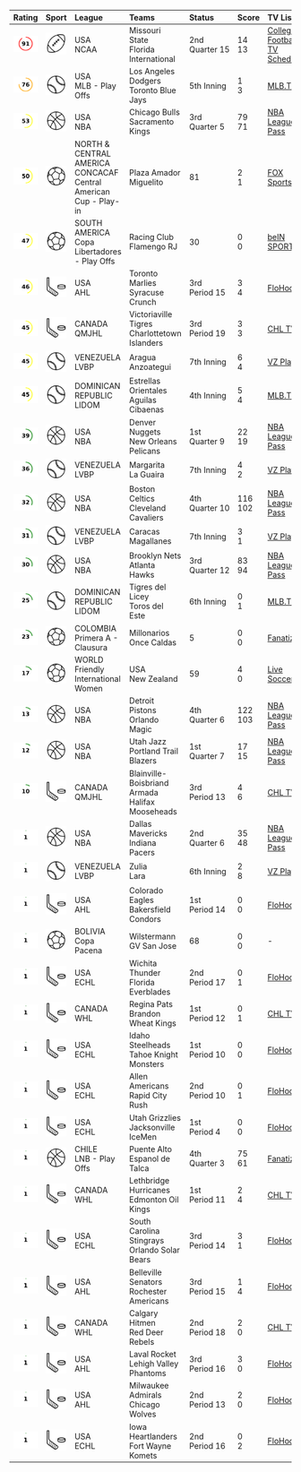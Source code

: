 | Rating                                                                                                                                 | Sport                                                                                                                | League                                                             | Teams                                              | Status         | Score      | TV Listing                                                                                           |
|:---------------------------------------------------------------------------------------------------------------------------------------|:---------------------------------------------------------------------------------------------------------------------|:-------------------------------------------------------------------|:---------------------------------------------------|:---------------|:-----------|:-----------------------------------------------------------------------------------------------------|
| <img src="https://raw.githubusercontent.com/BlakeDuncan25/Donut-SVG-Ratings/bac4e4a278175106499642192132b1786a9aec38/91.svg" alt="91"> | <img src="https://raw.githubusercontent.com/BlakeDuncan25/Donut-SVG-Ratings/master/football.png" alt="NCAAF">        | USA<br>NCAA                                                        | Missouri State<br>Florida International            | 2nd Quarter 15 | 14<br>13   | <a href="https://fbschedules.com/college-football-tv-schedule/">College Football TV Schedule</a>     |
| <img src="https://raw.githubusercontent.com/BlakeDuncan25/Donut-SVG-Ratings/bac4e4a278175106499642192132b1786a9aec38/76.svg" alt="76"> | <img src="https://raw.githubusercontent.com/BlakeDuncan25/Donut-SVG-Ratings/master/baseball.png" alt="Baseball">     | USA<br>MLB - Play Offs                                             | Los Angeles Dodgers<br>Toronto Blue Jays           | 5th Inning     | 1<br>3     | <a href="https://www.mlb.com/live-stream-games">MLB.TV</a>                                           |
| <img src="https://raw.githubusercontent.com/BlakeDuncan25/Donut-SVG-Ratings/bac4e4a278175106499642192132b1786a9aec38/53.svg" alt="53"> | <img src="https://raw.githubusercontent.com/BlakeDuncan25/Donut-SVG-Ratings/master/basketball.png" alt="NBA">        | USA<br>NBA                                                         | Chicago Bulls<br>Sacramento Kings                  | 3rd Quarter 5  | 79<br>71   | <a href="https://www.nba.com/schedule">NBA League Pass</a>                                           |
| <img src="https://raw.githubusercontent.com/BlakeDuncan25/Donut-SVG-Ratings/bac4e4a278175106499642192132b1786a9aec38/50.svg" alt="50"> | <img src="https://raw.githubusercontent.com/BlakeDuncan25/Donut-SVG-Ratings/master/soccer.png" alt="Soccer">         | NORTH & CENTRAL AMERICA<br>CONCACAF Central American Cup - Play-in | Plaza Amador<br>Miguelito                          | 81             | 2<br>1     | <a href="https://www.foxsports.com/live">FOX Sports</a>                                              |
| <img src="https://raw.githubusercontent.com/BlakeDuncan25/Donut-SVG-Ratings/bac4e4a278175106499642192132b1786a9aec38/47.svg" alt="47"> | <img src="https://raw.githubusercontent.com/BlakeDuncan25/Donut-SVG-Ratings/master/soccer.png" alt="Soccer">         | SOUTH AMERICA<br>Copa Libertadores - Play Offs                     | Racing Club<br>Flamengo RJ                         | 30             | 0<br>0     | <a href="https://watch.fanatiz.com/calendar">beIN SPORTS</a>                                         |
| <img src="https://raw.githubusercontent.com/BlakeDuncan25/Donut-SVG-Ratings/bac4e4a278175106499642192132b1786a9aec38/46.svg" alt="46"> | <img src="https://raw.githubusercontent.com/BlakeDuncan25/Donut-SVG-Ratings/master/hockey.png" alt="Ice Hockey">     | USA<br>AHL                                                         | Toronto Marlies<br>Syracuse Crunch                 | 3rd Period 15  | 3<br>4     | <a href="https://www.flohockey.tv/events?date=2025-10-28">FloHockey</a>                              |
| <img src="https://raw.githubusercontent.com/BlakeDuncan25/Donut-SVG-Ratings/bac4e4a278175106499642192132b1786a9aec38/45.svg" alt="45"> | <img src="https://raw.githubusercontent.com/BlakeDuncan25/Donut-SVG-Ratings/master/hockey.png" alt="Ice Hockey">     | CANADA<br>QMJHL                                                    | Victoriaville Tigres<br>Charlottetown Islanders    | 3rd Period 19  | 3<br>3     | <a href="https://watch.chl.ca/qmjhl_chl">CHL TV</a>                                                  |
| <img src="https://raw.githubusercontent.com/BlakeDuncan25/Donut-SVG-Ratings/bac4e4a278175106499642192132b1786a9aec38/45.svg" alt="45"> | <img src="https://raw.githubusercontent.com/BlakeDuncan25/Donut-SVG-Ratings/master/baseball.png" alt="Baseball">     | VENEZUELA<br>LVBP                                                  | Aragua<br>Anzoategui                               | 7th Inning     | 6<br>4     | <a href="https://fanatiz.com/plan-vz-play">VZ Play</a>                                               |
| <img src="https://raw.githubusercontent.com/BlakeDuncan25/Donut-SVG-Ratings/bac4e4a278175106499642192132b1786a9aec38/45.svg" alt="45"> | <img src="https://raw.githubusercontent.com/BlakeDuncan25/Donut-SVG-Ratings/master/baseball.png" alt="Baseball">     | DOMINICAN REPUBLIC<br>LIDOM                                        | Estrellas Orientales<br>Aguilas Cibaenas           | 4th Inning     | 5<br>4     | <a href="https://www.mlb.com/tv">MLB.TV</a>                                                          |
| <img src="https://raw.githubusercontent.com/BlakeDuncan25/Donut-SVG-Ratings/bac4e4a278175106499642192132b1786a9aec38/39.svg" alt="39"> | <img src="https://raw.githubusercontent.com/BlakeDuncan25/Donut-SVG-Ratings/master/basketball.png" alt="NBA">        | USA<br>NBA                                                         | Denver Nuggets<br>New Orleans Pelicans             | 1st Quarter 9  | 22<br>19   | <a href="https://www.nba.com/schedule">NBA League Pass</a>                                           |
| <img src="https://raw.githubusercontent.com/BlakeDuncan25/Donut-SVG-Ratings/bac4e4a278175106499642192132b1786a9aec38/36.svg" alt="36"> | <img src="https://raw.githubusercontent.com/BlakeDuncan25/Donut-SVG-Ratings/master/baseball.png" alt="Baseball">     | VENEZUELA<br>LVBP                                                  | Margarita<br>La Guaira                             | 7th Inning     | 4<br>2     | <a href="https://fanatiz.com/plan-vz-play">VZ Play</a>                                               |
| <img src="https://raw.githubusercontent.com/BlakeDuncan25/Donut-SVG-Ratings/bac4e4a278175106499642192132b1786a9aec38/32.svg" alt="32"> | <img src="https://raw.githubusercontent.com/BlakeDuncan25/Donut-SVG-Ratings/master/basketball.png" alt="NBA">        | USA<br>NBA                                                         | Boston Celtics<br>Cleveland Cavaliers              | 4th Quarter 10 | 116<br>102 | <a href="https://www.nba.com/schedule">NBA League Pass</a>                                           |
| <img src="https://raw.githubusercontent.com/BlakeDuncan25/Donut-SVG-Ratings/bac4e4a278175106499642192132b1786a9aec38/31.svg" alt="31"> | <img src="https://raw.githubusercontent.com/BlakeDuncan25/Donut-SVG-Ratings/master/baseball.png" alt="Baseball">     | VENEZUELA<br>LVBP                                                  | Caracas<br>Magallanes                              | 7th Inning     | 3<br>1     | <a href="https://fanatiz.com/plan-vz-play">VZ Play</a>                                               |
| <img src="https://raw.githubusercontent.com/BlakeDuncan25/Donut-SVG-Ratings/bac4e4a278175106499642192132b1786a9aec38/30.svg" alt="30"> | <img src="https://raw.githubusercontent.com/BlakeDuncan25/Donut-SVG-Ratings/master/basketball.png" alt="NBA">        | USA<br>NBA                                                         | Brooklyn Nets<br>Atlanta Hawks                     | 3rd Quarter 12 | 83<br>94   | <a href="https://www.nba.com/schedule">NBA League Pass</a>                                           |
| <img src="https://raw.githubusercontent.com/BlakeDuncan25/Donut-SVG-Ratings/bac4e4a278175106499642192132b1786a9aec38/25.svg" alt="25"> | <img src="https://raw.githubusercontent.com/BlakeDuncan25/Donut-SVG-Ratings/master/baseball.png" alt="Baseball">     | DOMINICAN REPUBLIC<br>LIDOM                                        | Tigres del Licey<br>Toros del Este                 | 6th Inning     | 0<br>1     | <a href="https://www.mlb.com/tv">MLB.TV</a>                                                          |
| <img src="https://raw.githubusercontent.com/BlakeDuncan25/Donut-SVG-Ratings/bac4e4a278175106499642192132b1786a9aec38/23.svg" alt="23"> | <img src="https://raw.githubusercontent.com/BlakeDuncan25/Donut-SVG-Ratings/master/soccer.png" alt="Soccer">         | COLOMBIA<br>Primera A - Clausura                                   | Millonarios<br>Once Caldas                         | 5              | 0<br>0     | <a href="https://watch.fanatiz.com/channels">Fanatiz</a>                                             |
| <img src="https://raw.githubusercontent.com/BlakeDuncan25/Donut-SVG-Ratings/bac4e4a278175106499642192132b1786a9aec38/17.svg" alt="17"> | <img src="https://raw.githubusercontent.com/BlakeDuncan25/Donut-SVG-Ratings/master/soccer.png" alt="Soccer">         | WORLD<br>Friendly International Women                              | USA<br>New Zealand                                 | 59             | 4<br>0     | <a href="https://www.livesoccertv.com/competitions/international/friendly-women/">Live Soccer TV</a> |
| <img src="https://raw.githubusercontent.com/BlakeDuncan25/Donut-SVG-Ratings/bac4e4a278175106499642192132b1786a9aec38/13.svg" alt="13"> | <img src="https://raw.githubusercontent.com/BlakeDuncan25/Donut-SVG-Ratings/master/basketball.png" alt="NBA">        | USA<br>NBA                                                         | Detroit Pistons<br>Orlando Magic                   | 4th Quarter 6  | 122<br>103 | <a href="https://www.nba.com/schedule">NBA League Pass</a>                                           |
| <img src="https://raw.githubusercontent.com/BlakeDuncan25/Donut-SVG-Ratings/bac4e4a278175106499642192132b1786a9aec38/12.svg" alt="12"> | <img src="https://raw.githubusercontent.com/BlakeDuncan25/Donut-SVG-Ratings/master/basketball.png" alt="NBA">        | USA<br>NBA                                                         | Utah Jazz<br>Portland Trail Blazers                | 1st Quarter 7  | 17<br>15   | <a href="https://www.nba.com/schedule">NBA League Pass</a>                                           |
| <img src="https://raw.githubusercontent.com/BlakeDuncan25/Donut-SVG-Ratings/bac4e4a278175106499642192132b1786a9aec38/10.svg" alt="10"> | <img src="https://raw.githubusercontent.com/BlakeDuncan25/Donut-SVG-Ratings/master/hockey.png" alt="Ice Hockey">     | CANADA<br>QMJHL                                                    | Blainville-Boisbriand Armada<br>Halifax Mooseheads | 3rd Period 13  | 4<br>6     | <a href="https://watch.chl.ca/qmjhl_chl">CHL TV</a>                                                  |
| <img src="https://raw.githubusercontent.com/BlakeDuncan25/Donut-SVG-Ratings/bac4e4a278175106499642192132b1786a9aec38/1.svg" alt="1">   | <img src="https://raw.githubusercontent.com/BlakeDuncan25/Donut-SVG-Ratings/master/basketball.png" alt="NBA">        | USA<br>NBA                                                         | Dallas Mavericks<br>Indiana Pacers                 | 2nd Quarter 6  | 35<br>48   | <a href="https://www.nba.com/schedule">NBA League Pass</a>                                           |
| <img src="https://raw.githubusercontent.com/BlakeDuncan25/Donut-SVG-Ratings/bac4e4a278175106499642192132b1786a9aec38/1.svg" alt="1">   | <img src="https://raw.githubusercontent.com/BlakeDuncan25/Donut-SVG-Ratings/master/baseball.png" alt="Baseball">     | VENEZUELA<br>LVBP                                                  | Zulia<br>Lara                                      | 6th Inning     | 2<br>8     | <a href="https://fanatiz.com/plan-vz-play">VZ Play</a>                                               |
| <img src="https://raw.githubusercontent.com/BlakeDuncan25/Donut-SVG-Ratings/bac4e4a278175106499642192132b1786a9aec38/1.svg" alt="1">   | <img src="https://raw.githubusercontent.com/BlakeDuncan25/Donut-SVG-Ratings/master/hockey.png" alt="Ice Hockey">     | USA<br>AHL                                                         | Colorado Eagles<br>Bakersfield Condors             | 1st Period 14  | 0<br>0     | <a href="https://www.flohockey.tv/events?date=2025-10-28">FloHockey</a>                              |
| <img src="https://raw.githubusercontent.com/BlakeDuncan25/Donut-SVG-Ratings/bac4e4a278175106499642192132b1786a9aec38/1.svg" alt="1">   | <img src="https://raw.githubusercontent.com/BlakeDuncan25/Donut-SVG-Ratings/master/soccer.png" alt="Soccer">         | BOLIVIA<br>Copa Pacena                                             | Wilstermann<br>GV San Jose                         | 68             | 0<br>0     | -                                                                                                    |
| <img src="https://raw.githubusercontent.com/BlakeDuncan25/Donut-SVG-Ratings/bac4e4a278175106499642192132b1786a9aec38/1.svg" alt="1">   | <img src="https://raw.githubusercontent.com/BlakeDuncan25/Donut-SVG-Ratings/master/hockey.png" alt="Ice Hockey">     | USA<br>ECHL                                                        | Wichita Thunder<br>Florida Everblades              | 2nd Period 17  | 0<br>1     | <a href="https://www.flohockey.tv/events?date=2025-10-28">FloHockey</a>                              |
| <img src="https://raw.githubusercontent.com/BlakeDuncan25/Donut-SVG-Ratings/bac4e4a278175106499642192132b1786a9aec38/1.svg" alt="1">   | <img src="https://raw.githubusercontent.com/BlakeDuncan25/Donut-SVG-Ratings/master/hockey.png" alt="Ice Hockey">     | CANADA<br>WHL                                                      | Regina Pats<br>Brandon Wheat Kings                 | 1st Period 12  | 0<br>1     | <a href="https://watch.chl.ca/whl_chl">CHL TV</a>                                                    |
| <img src="https://raw.githubusercontent.com/BlakeDuncan25/Donut-SVG-Ratings/bac4e4a278175106499642192132b1786a9aec38/1.svg" alt="1">   | <img src="https://raw.githubusercontent.com/BlakeDuncan25/Donut-SVG-Ratings/master/hockey.png" alt="Ice Hockey">     | USA<br>ECHL                                                        | Idaho Steelheads<br>Tahoe Knight Monsters          | 1st Period 10  | 0<br>0     | <a href="https://www.flohockey.tv/events?date=2025-10-28">FloHockey</a>                              |
| <img src="https://raw.githubusercontent.com/BlakeDuncan25/Donut-SVG-Ratings/bac4e4a278175106499642192132b1786a9aec38/1.svg" alt="1">   | <img src="https://raw.githubusercontent.com/BlakeDuncan25/Donut-SVG-Ratings/master/hockey.png" alt="Ice Hockey">     | USA<br>ECHL                                                        | Allen Americans<br>Rapid City Rush                 | 2nd Period 10  | 0<br>1     | <a href="https://www.flohockey.tv/events?date=2025-10-28">FloHockey</a>                              |
| <img src="https://raw.githubusercontent.com/BlakeDuncan25/Donut-SVG-Ratings/bac4e4a278175106499642192132b1786a9aec38/1.svg" alt="1">   | <img src="https://raw.githubusercontent.com/BlakeDuncan25/Donut-SVG-Ratings/master/hockey.png" alt="Ice Hockey">     | USA<br>ECHL                                                        | Utah Grizzlies<br>Jacksonville IceMen              | 1st Period 4   | 0<br>0     | <a href="https://www.flohockey.tv/events?date=2025-10-28">FloHockey</a>                              |
| <img src="https://raw.githubusercontent.com/BlakeDuncan25/Donut-SVG-Ratings/bac4e4a278175106499642192132b1786a9aec38/1.svg" alt="1">   | <img src="https://raw.githubusercontent.com/BlakeDuncan25/Donut-SVG-Ratings/master/basketball.png" alt="Basketball"> | CHILE<br>LNB - Play Offs                                           | Puente Alto<br>Espanol de Talca                    | 4th Quarter 3  | 75<br>61   | <a href="https://watch.fanatiz.com/channels">Fanatiz</a>                                             |
| <img src="https://raw.githubusercontent.com/BlakeDuncan25/Donut-SVG-Ratings/bac4e4a278175106499642192132b1786a9aec38/1.svg" alt="1">   | <img src="https://raw.githubusercontent.com/BlakeDuncan25/Donut-SVG-Ratings/master/hockey.png" alt="Ice Hockey">     | CANADA<br>WHL                                                      | Lethbridge Hurricanes<br>Edmonton Oil Kings        | 1st Period 11  | 2<br>4     | <a href="https://watch.chl.ca/whl_chl">CHL TV</a>                                                    |
| <img src="https://raw.githubusercontent.com/BlakeDuncan25/Donut-SVG-Ratings/bac4e4a278175106499642192132b1786a9aec38/1.svg" alt="1">   | <img src="https://raw.githubusercontent.com/BlakeDuncan25/Donut-SVG-Ratings/master/hockey.png" alt="Ice Hockey">     | USA<br>ECHL                                                        | South Carolina Stingrays<br>Orlando Solar Bears    | 3rd Period 14  | 3<br>1     | <a href="https://www.flohockey.tv/events?date=2025-10-28">FloHockey</a>                              |
| <img src="https://raw.githubusercontent.com/BlakeDuncan25/Donut-SVG-Ratings/bac4e4a278175106499642192132b1786a9aec38/1.svg" alt="1">   | <img src="https://raw.githubusercontent.com/BlakeDuncan25/Donut-SVG-Ratings/master/hockey.png" alt="Ice Hockey">     | USA<br>AHL                                                         | Belleville Senators<br>Rochester Americans         | 3rd Period 15  | 1<br>4     | <a href="https://www.flohockey.tv/events?date=2025-10-28">FloHockey</a>                              |
| <img src="https://raw.githubusercontent.com/BlakeDuncan25/Donut-SVG-Ratings/bac4e4a278175106499642192132b1786a9aec38/1.svg" alt="1">   | <img src="https://raw.githubusercontent.com/BlakeDuncan25/Donut-SVG-Ratings/master/hockey.png" alt="Ice Hockey">     | CANADA<br>WHL                                                      | Calgary Hitmen<br>Red Deer Rebels                  | 2nd Period 18  | 2<br>0     | <a href="https://watch.chl.ca/whl_chl">CHL TV</a>                                                    |
| <img src="https://raw.githubusercontent.com/BlakeDuncan25/Donut-SVG-Ratings/bac4e4a278175106499642192132b1786a9aec38/1.svg" alt="1">   | <img src="https://raw.githubusercontent.com/BlakeDuncan25/Donut-SVG-Ratings/master/hockey.png" alt="Ice Hockey">     | USA<br>AHL                                                         | Laval Rocket<br>Lehigh Valley Phantoms             | 3rd Period 16  | 3<br>0     | <a href="https://www.flohockey.tv/events?date=2025-10-28">FloHockey</a>                              |
| <img src="https://raw.githubusercontent.com/BlakeDuncan25/Donut-SVG-Ratings/bac4e4a278175106499642192132b1786a9aec38/1.svg" alt="1">   | <img src="https://raw.githubusercontent.com/BlakeDuncan25/Donut-SVG-Ratings/master/hockey.png" alt="Ice Hockey">     | USA<br>AHL                                                         | Milwaukee Admirals<br>Chicago Wolves               | 2nd Period 13  | 2<br>0     | <a href="https://www.flohockey.tv/events?date=2025-10-28">FloHockey</a>                              |
| <img src="https://raw.githubusercontent.com/BlakeDuncan25/Donut-SVG-Ratings/bac4e4a278175106499642192132b1786a9aec38/1.svg" alt="1">   | <img src="https://raw.githubusercontent.com/BlakeDuncan25/Donut-SVG-Ratings/master/hockey.png" alt="Ice Hockey">     | USA<br>ECHL                                                        | Iowa Heartlanders<br>Fort Wayne Komets             | 2nd Period 16  | 0<br>2     | <a href="https://www.flohockey.tv/events?date=2025-10-28">FloHockey</a>                              |